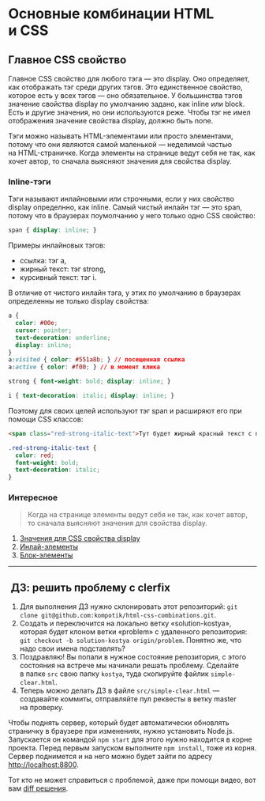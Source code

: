 # Основные комбинации HTML и CSS

## Главное CSS свойство
Главное CSS свойство для любого тэга — это display. Оно определяет, как отображать тэг среди других тэгов. Это единственное свойство, которое есть у всех тэгов — оно обязательное. У большинства тэгов значение свойства display по умолчанию задано, как inline или block. Есть и другие значения, но они используются реже. Чтобы тэг не имел отображения значение свойства display, должно быть none.

Тэги можно называть HTML-элементами или просто элементами, потому что они являются самой маленькой — неделимой частью на HTML-страничке. Когда элементы на странице ведут себя не так, как хочет автор, то сначала выясняют значения для свойства display.

### Inline-тэги
Тэги называют инлайновыми или строчными, если у них свойство display определнно, как inline. Самый чистый инлайн тэг — это span, потому что в браузерах поумолчанию у него только одно CSS свойство:
```css
span { display: inline; }
```

Примеры инлайновых тэгов:
- ссылка: тэг a,
- жирный текст: тэг strong,
- курсивный текст: тэг i.

В отличие от чистого инлайн тэга, у этих по умолчанию в браузерах определенны не только display свойства:
```css
a {
  color: #00e;
  cursor: pointer;
  text-decoration: underline;
  display: inline;
}
a:visited { color: #551a8b; } // посещенная ссылка
a:active { color: #f00; } // в момент клика

strong { font-weight: bold; display: inline; }

i { text-decoration: italic; display: inline; }
```

Поэтому для своих целей используют тэг span и расширяют его при помощи CSS классов:
```html
<span class="red-strong-italic-text">Тут будет жирный красный текст с подчеркиванием</span>
```

```css
.red-strong-italic-text {
  color: red;
  font-weight: bold;
  text-decoration: italic;
}
```

<!--
  План
  - Инлайн-элементы
    + Чистый инлайн-элемент
    + Грязные инлайн-элементы
    - W × H
    - margin
    - padding
    - Выравнивание +
    - float
  - Блок-элементы
    - Чистый блок-элемент
    - Грязные блок-элементы
    - W × H
    - margin
    - padding
    - Выравнивание +
      - хак margin
      - position
    - float
-->

### Интересное

> Когда на странице элементы ведут себя не так, как хочет автор, то сначала выясняют значения для свойства display.

1. [Значения для CSS свойства display](http://htmlbook.ru/css/display)
1. [Инлай-элементы](http://htmlbook.ru/html/type/inline)
1. [Блок-элементы](http://htmlbook.ru/html/type/block)

<!--
  Пригодится
  - https://jsbin.com/zuhuve/1/edit?html,output
  - http://tj.github.io/nib/
-->

***

##  ДЗ: решить проблему с clerfix

1. Для выполнения ДЗ нужно склонировать этот репозиторий: `git clone git@github.com:kompotik/html-css-combinations.git`.
2. Создать и переключится на локально ветку «solution-kostya», которая будет клоном ветки «problem» с удаленного репозитория: `git checkout -b solution-kostya origin/problem`. Понятно же, что надо свои имена подставлять?
3. Поздравляю! Вы попали в нужное состояние репозитория, с этого состояния на встрече мы начинали решать проблему. Сделайте в папке `src` свою папку `kostya`, туда скопируйте файлик `simple-clear.html`.
4. Теперь можно делать ДЗ в файле `src/simple-clear.html` — создавайте коммиты, отправляйте пул реквесты в ветку master на проверку.

Чтобы поднять сервер, который будет автоматически обновлять страничку в браузере при изменениях, нужно установить Node.js. Запускается он командой `npm start` для этого нужно находится в корне проекта. Перед первым запуском выполните `npm install`, тоже из корня. Сервер поднимется и на него можно будет зайти по адресу [http://localhost:8800](http://localhost:8800).

Тот кто не может справиться с проблемой, даже при помощи видео, вот вам [diff решения](https://github.com/kompotik/html-css-combinations/commit/6d3747ca0ccb47d559f36a35f3cf2807008db505).

